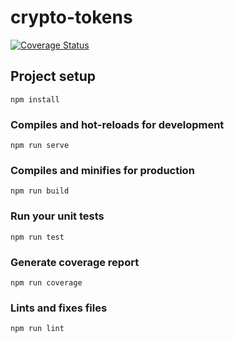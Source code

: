 # crypto-tokens

[![Coverage Status](https://coveralls.io/repos/github/ShaneLucy/crypto-tokens/badge.svg?branch=master)](https://coveralls.io/github/ShaneLucy/crypto-tokens?branch=master)

## Project setup

```
npm install
```

### Compiles and hot-reloads for development

```
npm run serve
```

### Compiles and minifies for production

```
npm run build
```

### Run your unit tests

```
npm run test
```

### Generate coverage report

```
npm run coverage
```

### Lints and fixes files

```
npm run lint
```
